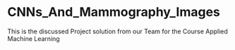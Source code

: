 # CNNs_And_Mammography_Images

This is the discussed Project solution from our Team for the Course Applied Machine Learning
